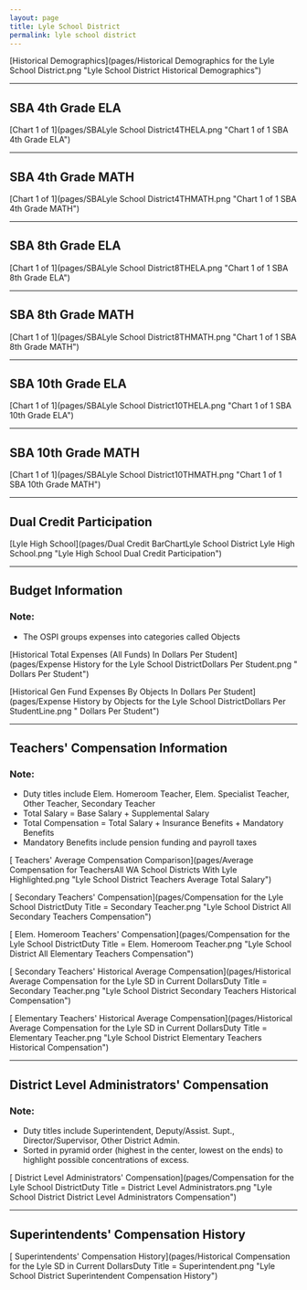 ```yaml
---
layout: page
title: Lyle School District
permalink: lyle school district
---
```



[Historical Demographics](pages/Historical Demographics for the Lyle School District.png "Lyle School District Historical Demographics")

___

## SBA 4th Grade ELA

[Chart 1 of 1](pages/SBALyle School District4THELA.png "Chart 1 of 1 SBA 4th Grade ELA")


___

## SBA 4th Grade MATH

[Chart 1 of 1](pages/SBALyle School District4THMATH.png "Chart 1 of 1 SBA 4th Grade MATH")


___

## SBA 8th Grade ELA

[Chart 1 of 1](pages/SBALyle School District8THELA.png "Chart 1 of 1 SBA 8th Grade ELA")


___

## SBA 8th Grade MATH

[Chart 1 of 1](pages/SBALyle School District8THMATH.png "Chart 1 of 1 SBA 8th Grade MATH")


___

## SBA 10th Grade ELA

[Chart 1 of 1](pages/SBALyle School District10THELA.png "Chart 1 of 1 SBA 10th Grade ELA")


___

## SBA 10th Grade MATH

[Chart 1 of 1](pages/SBALyle School District10THMATH.png "Chart 1 of 1 SBA 10th Grade MATH")


___

## Dual Credit Participation

[Lyle High School](pages/Dual Credit BarChartLyle School District Lyle High School.png "Lyle High School Dual Credit Participation")


___

## Budget Information
### Note:
- The OSPI groups expenses into categories called Objects

[Historical Total Expenses (All Funds) In Dollars Per Student](pages/Expense History for the Lyle School DistrictDollars Per Student.png " Dollars Per Student")

[Historical Gen Fund Expenses By Objects In Dollars Per Student](pages/Expense History by Objects for the Lyle School DistrictDollars Per StudentLine.png " Dollars Per Student")


___

## Teachers' Compensation Information
### Note:
- Duty titles include Elem. Homeroom Teacher, Elem. Specialist Teacher, Other Teacher, Secondary Teacher
- Total Salary = Base Salary + Supplemental Salary
- Total Compensation = Total Salary + Insurance Benefits + Mandatory Benefits
- Mandatory Benefits include pension funding and payroll taxes

[ Teachers' Average Compensation Comparison](pages/Average Compensation for TeachersAll WA School Districts With Lyle Highlighted.png "Lyle School District Teachers Average Total Salary")

[ Secondary Teachers' Compensation](pages/Compensation for the Lyle School DistrictDuty Title = Secondary Teacher.png "Lyle School District All Secondary Teachers Compensation")

[ Elem. Homeroom Teachers' Compensation](pages/Compensation for the Lyle School DistrictDuty Title = Elem. Homeroom Teacher.png "Lyle School District All Elementary Teachers Compensation")

[ Secondary Teachers' Historical Average Compensation](pages/Historical Average Compensation for the Lyle SD in Current DollarsDuty Title = Secondary Teacher.png "Lyle School District Secondary Teachers Historical Compensation")

[ Elementary Teachers' Historical Average Compensation](pages/Historical Average Compensation for the Lyle SD in Current DollarsDuty Title = Elementary Teacher.png "Lyle School District Elementary Teachers Historical Compensation")


___

## District Level Administrators' Compensation

### Note:
- Duty titles include Superintendent, Deputy/Assist. Supt., Director/Supervisor, Other District Admin.
- Sorted in pyramid order (highest in the center, lowest on the ends) to highlight possible concentrations of excess.

[ District Level Administrators' Compensation](pages/Compensation for the Lyle School DistrictDuty Title = District Level Administrators.png "Lyle School District District Level Administrators Compensation")


___

## Superintendents' Compensation History

[ Superintendents' Compensation History](pages/Historical Compensation for the Lyle SD in Current DollarsDuty Title = Superintendent.png "Lyle School District Superintendent Compensation History")

